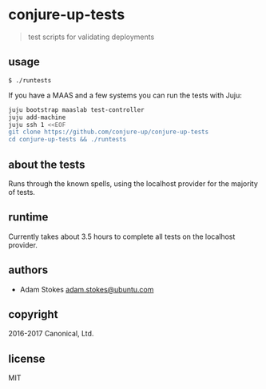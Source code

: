 # conjure-up-tests
> test scripts for validating deployments

## usage

```
$ ./runtests
```

If you have a MAAS and a few systems you can run the tests with Juju:

```bash
juju bootstrap maaslab test-controller
juju add-machine
juju ssh 1 <<EOF
git clone https://github.com/conjure-up/conjure-up-tests
cd conjure-up-tests && ./runtests
```

## about the tests

Runs through the known spells, using the localhost provider for the majority of tests.

## runtime

Currently takes about 3.5 hours to complete all tests on the localhost provider.


## authors

* Adam Stokes <adam.stokes@ubuntu.com>

## copyright

2016-2017 Canonical, Ltd.

## license

MIT
